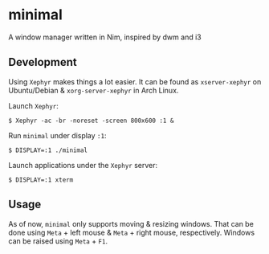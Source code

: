# minimal
A window manager written in Nim, inspired by dwm and i3

## Development

Using `Xephyr` makes things a lot easier. It can be found as `xserver-xephyr`
on Ubuntu/Debian & `xorg-server-xephyr` in Arch Linux.

Launch `Xephyr`:
```shell
$ Xephyr -ac -br -noreset -screen 800x600 :1 &
```

Run `minimal` under display `:1`:
```shell
$ DISPLAY=:1 ./minimal
```

Launch applications under the `Xephyr` server:
```shell
$ DISPLAY=:1 xterm
```

## Usage

As of now, `minimal` only supports moving & resizing windows. That can
be done using `Meta` + left mouse & `Meta` + right mouse, respectively.
Windows can be raised using `Meta` + `F1`.
